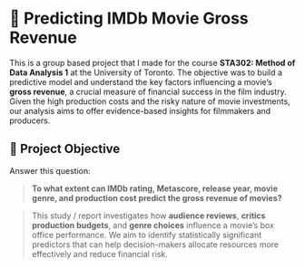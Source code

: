 # 🎥 Predicting IMDb Movie Gross Revenue

This is a group based project that I made for the course **STA302: Method of Data Analysis 1** at the University of Toronto. The objective was to build a predictive model and understand the key factors influencing a movie’s **gross revenue**, a crucial measure of financial success in the film industry. Given the high production costs and the risky nature of movie investments, our analysis aims to offer evidence-based insights for filmmakers and producers.

## 🎯 Project Objective
Answer this question:
>**To what extent can IMDb rating, Metascore, release year, movie genre, and production cost predict the gross revenue of movies?**

>This study / report investigates how **audience reviews**, **critics** **production budgets**, and **genre choices** influence a movie’s box office performance. We aim to identify statistically significant predictors that can help decision-makers allocate resources more effectively and reduce financial risk.



